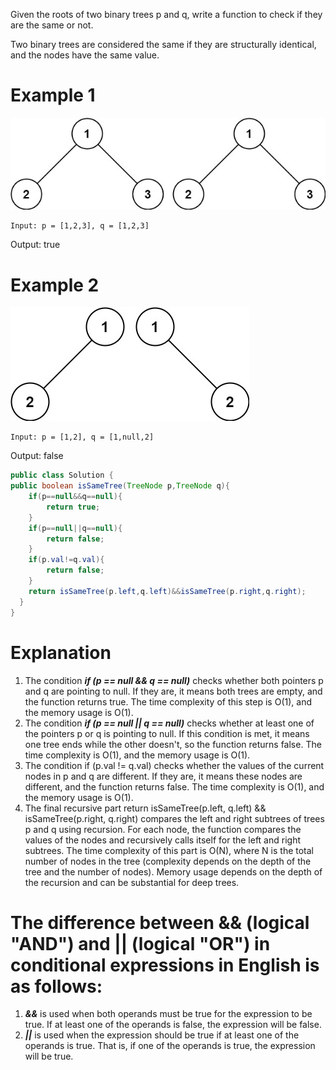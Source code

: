 Given the roots of two binary trees p and q, write a function to check if they are the same or not.

Two binary trees are considered the same if they are structurally identical, and the nodes have the same value.

# Example 1
![img.png](img.png)
```code
Input: p = [1,2,3], q = [1,2,3]
```
Output: true

# Example 2
![img_1.png](img_1.png)
```code
Input: p = [1,2], q = [1,null,2]
```
Output: false

```java 
public class Solution {
public boolean isSameTree(TreeNode p,TreeNode q){
    if(p==null&&q==null){
        return true;
    }
    if(p==null||q==null){
        return false;
    }
    if(p.val!=q.val){
        return false;
    }
    return isSameTree(p.left,q.left)&&isSameTree(p.right,q.right);
  }
}
```
# Explanation
1. The condition ***if (p == null && q == null)*** checks whether both pointers p and q are pointing to null. If they are, 
it means both trees are empty, and the function returns true. The time complexity of this step is O(1), and the memory usage is O(1).
2. The condition ***if (p == null || q == null)*** checks whether at least one of the pointers p or q is pointing to null.
If this condition is met, it means one tree ends while the other doesn't, so the function returns false. The time complexity is O(1), and the memory usage is O(1).
3. The condition if (p.val != q.val) checks whether the values of the current nodes in p and q are different. If they are, it means these nodes are different, and the function returns false. The time complexity is O(1), and the memory usage is O(1).
4. The final recursive part return isSameTree(p.left, q.left) && isSameTree(p.right, q.right) compares the left and right subtrees of trees p and q using recursion. For each node, the function compares the values of the nodes and recursively calls itself for the left and right subtrees. The time complexity of this part is O(N), where N is the total number of nodes in the tree (complexity depends on the depth of the tree and the number of nodes). Memory usage depends on the depth of the recursion and can be substantial for deep trees.

# The difference between && (logical "AND") and || (logical "OR") in conditional expressions in English is as follows:

1. ***&&*** is used when both operands must be true for the expression to be true. If at least one of the operands is false, the expression will be false.
2. ***||*** is used when the expression should be true if at least one of the operands is true. That is, if one of the operands is true, the expression will be true.